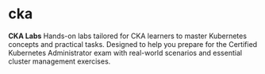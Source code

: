 # cka
**CKA Labs**   Hands-on labs tailored for CKA learners to master Kubernetes concepts and practical tasks. Designed to help you prepare for the Certified Kubernetes Administrator exam with real-world scenarios and essential cluster management exercises.
